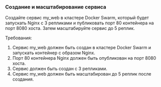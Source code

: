 
### Создание и масштабирование сервиса

Создайте сервис my_web в кластере Docker Swarm, который будет запускать Nginx с 3 репликами и публиковать порт 80 контейнера на порт 8080 хоста. Затем масштабируйте сервис до 5 реплик.

Требования:
1. Сервис my_web должен быть создан в кластере Docker Swarm и запускать контейнер с образом Nginx. 
2. Порт 80 контейнера Nginx должен быть опубликован на порт 8080 хоста. 
3. Сервис должен быть создан с 3 репликами. 
4. Сервис my_web должен быть масштабирован до 5 реплик после создания.